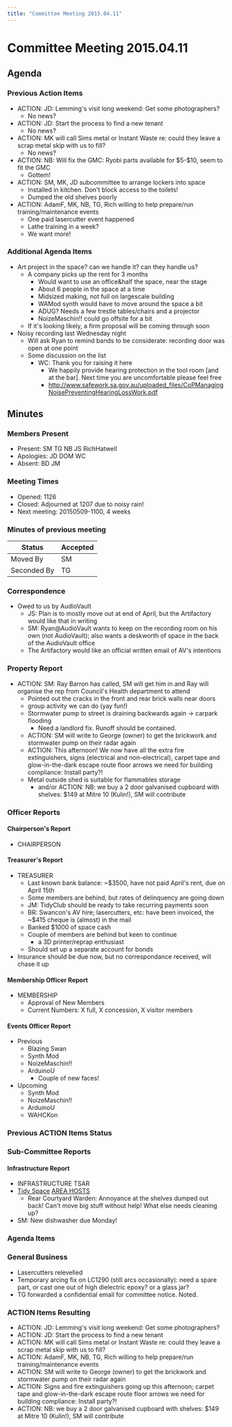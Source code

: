 ```yaml
---
title: "Committee Meeting 2015.04.11"
---
```

# Committee Meeting 2015.04.11

## Agenda

### Previous Action Items

-   ACTION: JD: Lemming's visit long weekend: Get some photographers?
    -   No news?
-   ACTION: JD: Start the process to find a new tenant
    -   No news?
-   ACTION: MK will call Sims metal or Instant Waste re: could they leave a scrap metal skip with us to fill?
    -   No news?
-   ACTION: NB: Will fix the GMC: Ryobi parts available for \$5-\$10, seem to fit the GMC
    -   Gottem!
-   ACTION: SM, MK, JD subcommittee to arrange lockers into space
    -   Installed in kitchen. Don't block access to the toilets!
    -   Dumped the old shelves poorly
-   ACTION: AdamF, MK, NB, TG, Rich willing to help prepare/run training/maintenance events
    -   One paid lasercutter event happened
    -   Lathe training in a week?
    -   We want more!

### Additional Agenda Items

-   Art project in the space? can we handle it? can they handle us?
    -   A company picks up the rent for 3 months
        -   Would want to use an office&half the space, near the stage
        -   About 6 people in the space at a time
        -   Midsized making, not full on largescale building
        -   WAMod synth would have to move around the space a bit
        -   ADUG? Needs a few trestle tables/chairs and a projector
        -   NoizeMaschin!! could go offsite for a bit
    -   If it's looking likely, a firm proposal will be coming through soon
-   Noisy recording last Wednesday night
    -   Will ask Ryan to remind bands to be considerate: recording door was open at one point
    -   Some discussion on the list
        -   WC: Thank you for raising it here
            -   We happily provide hearing protection in the tool room \[and at the bar\]. Next time you are uncomfortable please feel free
            -   <http://www.safework.sa.gov.au/uploaded_files/CoPManagingNoisePreventingHearingLossWork.pdf>

## Minutes

### Members Present

-   Present: SM TG NB JS RichHatwell
-   Apologies: JD DOM WC
-   Absent: BD JM

### Meeting Times

-   Opened: 1126
-   Closed: Adjourned at 1207 due to noisy rain!
-   Next meeting: 20150509-1100, 4 weeks

### Minutes of previous meeting

| Status      | Accepted |
|-------------|----------|
| Moved By    | SM       |
| Seconded By | TG       |

### Correspondence

-   Owed to us by AudioVault
    -   JS: Plan is to mostly move out at end of April, but the Artifactory would like that in writing
    -   SM: Ryan@AudioVault wants to keep on the recording room on his own (not AudioVault); also wants a deskworth of space in the back of the AudioVault office
    -   The Artifactory would like an official written email of AV's intentions

### Property Report

-   ACTION: SM: Ray Barron has called, SM will get him in and Ray will organise the rep from Council's Health department to attend
    -   Pointed out the cracks in the front and rear brick walls near doors
    -   group activity we can do (yay fun!)
    -   Stormwater pump to street is draining backwards again -\> carpark flooding
        -   Need a landlord fix. Runoff should be contained.
    -   ACTION: SM will write to George (owner) to get the brickwork and stormwater pump on their radar again
    -   ACTION: This afternoon! We now have all the extra fire extinguishers, signs (electrical and non-electrical), carpet tape and glow-in-the-dark escape route floor arrows we need for building compliance: Install party?!
    -   Metal outside shed is suitable for flammables storage
        -   and/or ACTION: NB: we buy a 2 door galvanised cupboard with shelves: \$149 at Mitre 10 (Kulin!), SM will contribute

### Officer Reports

#### Chairperson's Report

-   CHAIRPERSON

#### Treasurer's Report

-   TREASURER
    -   Last known bank balance: \~\$3500, have not paid April's rent, due on April 15th
    -   Some members are behind, but rates of delinquency are going down
    -   JM: TidyClub should be ready to take recurring payments soon
    -   BR: Swancon's AV hire; lasercutters, etc: have been invoiced, the \~\$415 cheque is (almost) in the mail
    -   Banked \$1000 of space cash
    -   Couple of members are behind but keen to continue
        -   a 3D printer/reprap enthusiast
    -   Should set up a separate account for bonds
-   Insurance should be due now, but no correspondance received, will chase it up

#### Membership Officer Report

-   MEMBERSHIP
    -   Approval of New Members
    -   Current Numbers: X full, X concession, X visitor members

#### Events Officer Report

-   Previous
    -   Blazing Swan
    -   Synth Mod
    -   NoizeMaschin!!
    -   ArduinoU
        -   Couple of new faces!
-   Upcoming
    -   Synth Mod
    -   NoizeMaschin!!
    -   ArduinoU
    -   WAHCKon

### Previous ACTION Items Status

### Sub-Committee Reports

#### Infrastructure Report

-   INFRASTRUCTURE TSAR
-   [Tidy Space](/tidyspace/) [AREA HOSTS](/areahosts/)
    -   Rear Courtyard Warden: Annoyance at the shelves dumped out back! Can't move big stuff without help! What else needs cleaning up?
-   SM: New dishwasher due Monday!

### Agenda Items

### General Business

-   Lasercutters relevelled
-   Temporary arcing fix on LC1290 (still arcs occasionally): need a spare part, or cast one out of high dielectric epoxy? or a glass jar?
-   TG forwarded a confidential email for committee notice. Noted.

### ACTION Items Resulting

-   ACTION: JD: Lemming's visit long weekend: Get some photographers?
-   ACTION: JD: Start the process to find a new tenant
-   ACTION: MK will call Sims metal or Instant Waste re: could they leave a scrap metal skip with us to fill?
-   ACTION: AdamF, MK, NB, TG, Rich willing to help prepare/run training/maintenance events
-   ACTION: SM will write to George (owner) to get the brickwork and stormwater pump on their radar again
-   ACTION: Signs and fire extinguishers going up this afternoon; carpet tape and glow-in-the-dark escape route floor arrows we need for building compliance: Install party?!
-   ACTION: NB: we buy a 2 door galvanised cupboard with shelves: \$149 at Mitre 10 (Kulin!), SM will contribute
